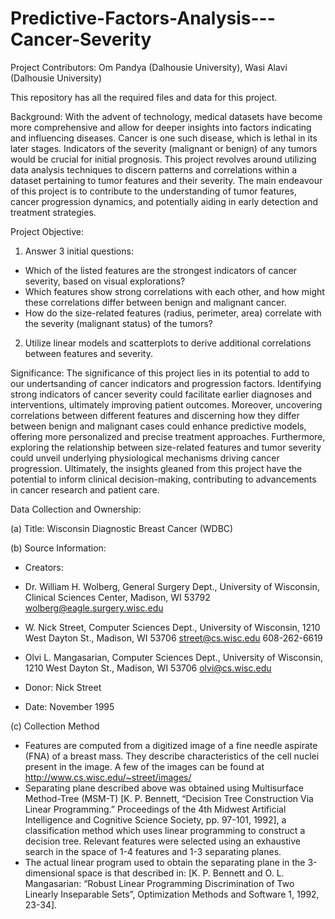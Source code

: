 # Predictive-Factors-Analysis---Cancer-Severity
Project Contributors: Om Pandya (Dalhousie University), Wasi Alavi (Dalhousie University)

This repository has all the required files and data for this project.


Background:
With the advent of technology, medical datasets have become more comprehensive and allow for deeper insights into factors indicating and
influencing diseases. Cancer is one such disease, which is lethal in its later stages. Indicators of the severity (malignant or benign)
of any tumors would be crucial for initial prognosis. This project revolves around utilizing data analysis techniques to discern patterns
and correlations within a dataset pertaining to tumor features and their severity. The main endeavour of this project is to contribute to
the understanding of tumor features, cancer progression dynamics, and potentially aiding in early detection and treatment strategies.


Project Objective:
1. Answer 3 initial questions:
- Which of the listed features are the strongest indicators of cancer severity, based on visual explorations?  
- Which features show strong correlations with each other, and how might these correlations differ between benign and malignant cancer.  
- How do the size-related features (radius, perimeter, area) correlate with the severity (malignant status) of the tumors?  
2. Utilize linear models and scatterplots to derive additional correlations between features and severity.


Significance:
The significance of this project lies in its potential to add to our undertsanding of cancer indicators and progression factors. Identifying 
strong indicators of cancer severity could facilitate earlier diagnoses and interventions, ultimately improving patient outcomes. Moreover, 
uncovering correlations between different features and discerning how they differ between benign and malignant cases could enhance predictive models, 
offering more personalized and precise treatment approaches. Furthermore, exploring the relationship between size-related features and tumor severity 
could unveil underlying physiological mechanisms driving cancer progression. Ultimately, the insights gleaned from this project have the potential 
to inform clinical decision-making, contributing to advancements in cancer research and patient care.


Data Collection and Ownership:
  
  (a) Title: Wisconsin Diagnostic Breast Cancer (WDBC)
  
  (b) Source Information:

  - Creators:
  - Dr. William H. Wolberg, General Surgery Dept., University of Wisconsin, Clinical Sciences Center, Madison, WI 53792 wolberg@eagle.surgery.wisc.edu
  - W. Nick Street, Computer Sciences Dept., University of Wisconsin, 1210 West Dayton St., Madison, WI 53706 street@cs.wisc.edu 608-262-6619
  - Olvi L. Mangasarian, Computer Sciences Dept., University of Wisconsin, 1210 West Dayton St., Madison, WI 53706 olvi@cs.wisc.edu
  
  - Donor: Nick Street
  - Date: November 1995

  (c) Collection Method
  - Features are computed from a digitized image of a fine needle aspirate (FNA) of a breast mass. They describe characteristics of the cell nuclei present in the image. A few of the images can be found at http://www.cs.wisc.edu/~street/images/
  - Separating plane described above was obtained using Multisurface Method-Tree (MSM-T) [K. P. Bennett, “Decision Tree Construction Via Linear Programming.” Proceedings of the 4th Midwest Artificial Intelligence and Cognitive Science Society, pp. 97-101, 1992], a classification method which uses linear programming to construct a decision tree. Relevant features were selected using an exhaustive search in the space of 1-4 features and 1-3 separating planes.
  - The actual linear program used to obtain the separating plane in the 3-dimensional space is that described in: [K. P. Bennett and O. L. Mangasarian: “Robust Linear Programming Discrimination of Two Linearly Inseparable Sets”, Optimization Methods and Software 1, 1992, 23-34].



